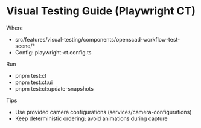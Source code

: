 # Visual Testing Guide (Playwright CT)

Where
- src/features/visual-testing/components/openscad-workflow-test-scene/*
- Config: playwright-ct.config.ts

Run
- pnpm test:ct
- pnpm test:ct:ui
- pnpm test:ct:update-snapshots

Tips
- Use provided camera configurations (services/camera-configurations)
- Keep deterministic ordering; avoid animations during capture

